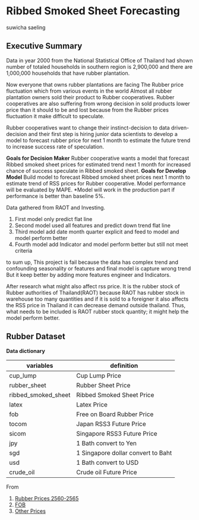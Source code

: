 # Ribbed Smoked Sheet Forecasting
suwicha saeling

## Executive Summary
Data in year 2000 from the National Statistical Office of Thailand had shown number of totaled households in southern region is 2,900,000 and there are 1,000,000 households that have rubber plantation.

Now everyone that owns rubber plantations are facing The Rubber price fluctuation which from various events in the world Almost all rubber plantation owners sold their product to Rubber cooperatives. Rubber cooperatives are also suffering from wrong decision in sold products lower price than it should to be and lost because from the Rubber prices fluctuation it make difficult to speculate.

Rubber cooperatives want to change their instinct-decision to data driven-decision and their first step is hiring junior data scientists to develop a model to forecast rubber price for next 1 month to estimate the future trend to increase success rate of speculation.

**Goals for Decision Maker**
Rubber cooperative wants a model that forecast Ribbed smoked sheet prices for estimated trend next 1 month for increased chance of success speculate in Ribbed smoked sheet.
**Goals for Develop Model**
Build model to forecast Ribbed smoked sheet prices next 1 month to estimate trend of RSS prices for Rubber cooperative. Model performance will be evaluated by MAPE.
*Model will work in the production part if performance is better than baseline 5%.

Data gathered from RAOT and Investing.

1. First model only predict flat line
2. Second model used all features and predict down trend flat line
3. Third model add date month quarter explicit and feed to model and model perform better
4. Fourth model add Indicator and model perform better but still not meet criteria

to sum up, This project is fail because the data has complex trend and confounding seasonality or features and final model is capture wrong trend But it keep better by adding more features engineer and Indicators.

After research what might also affect rss price. It is the rubber stock of Rubber authorities of Thailand(RAOT) because RAOT has rubber stock in warehouse too many quantities and if it is sold to a foreigner it also affects the RSS price in Thailand it can decrease demand outside thailand. Thus, what needs to be included is RAOT rubber stock quantity; it might help the model perform better.


## Rubber Dataset<br>
**Data dictionary**

variables|definition|
--|--|
cup_lump| Cup Lump Price|
rubber_sheet| Rubber Sheet Price|
ribbed_smoked_sheet| Ribbed Smoked Sheet Price|
latex| Latex Price|
fob| Free on Board Rubber Price|
tocom| Japan RSS3 Future Price|
sicom| Singapore RSS3 Future Price|
jpy| 1 Bath convert to Yen|
sgd| 1 Singapore dollar convert to Baht|
usd| 1 Bath convert to USD|
crude_oil| Crude oil Future Price|

From 
   1. [Rubber Prices 2560-2565](http://www.raot.co.th/ewt_news.php?nid=5662&filename=index)
   2. [FOB](http://www.raot.co.th/rubber2012/menu5.php)
   3. [Other Prices](https://www.investing.com/) 
   
